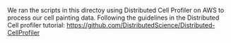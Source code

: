 We ran the scripts in this directoy using Distributed Cell Profiler on AWS to process our cell painting data. 
Following the guidelines in the Distributed Cell profiler tutorial: 
https://github.com/DistributedScience/Distributed-CellProfiler

